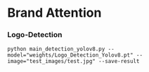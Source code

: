 # Brand Attention

### Logo-Detection

````
python main_detection_yolov8.py --model="weights/Logo_Detection_Yolov8.pt" --image="test_images/test.jpg" --save-result
````




